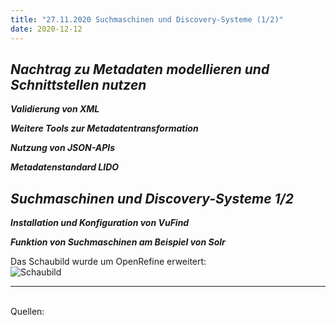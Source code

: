 ```yaml
---
title: "27.11.2020 Suchmaschinen und Discovery-Systeme (1/2)"
date: 2020-12-12
---
```


## *Nachtrag zu Metadaten modellieren und Schnittstellen nutzen*  

***Validierung von XML***

***Weitere Tools zur Metadatentransformation***

***Nutzung von JSON-APIs***

***Metadatenstandard LIDO***

## *Suchmaschinen und Discovery-Systeme 1/2*

***Installation und Konfiguration von VuFind***

***Funktion von Suchmaschinen am Beispiel von Solr***






Das Schaubild wurde um OpenRefine erweitert:  
![Schaubild]({{site.baseurl}}/images/schaubild_neu.png)  




---  
<br>
Quellen: 


